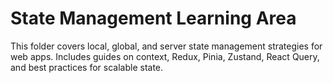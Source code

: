 # State Management Learning Area

This folder covers local, global, and server state management strategies for web apps. Includes guides on context, Redux, Pinia, Zustand, React Query, and best practices for scalable state. 